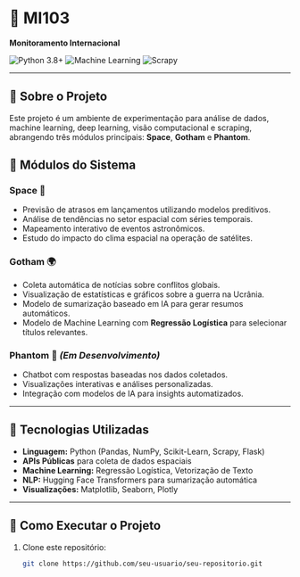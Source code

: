# 🚀 MI103

**Monitoramento Internacional**

![Python 3.8+](https://img.shields.io/badge/Python-3.8%2B-blue)
![Machine Learning](https://img.shields.io/badge/Machine%20Learning-Scikit--Learn-orange)
![Scrapy](https://img.shields.io/badge/Scrapy-Web%20Scraping-green)

---

## 📌 Sobre o Projeto

Este projeto é um ambiente de experimentação para análise de dados, machine learning, deep learning, visão computacional e scraping, abrangendo três módulos principais: **Space**, **Gotham** e **Phantom**.

## 🚀 Módulos do Sistema

### Space 🌌
- Previsão de atrasos em lançamentos utilizando modelos preditivos.
- Análise de tendências no setor espacial com séries temporais.
- Mapeamento interativo de eventos astronômicos.
- Estudo do impacto do clima espacial na operação de satélites.

### Gotham 🌍
- Coleta automática de notícias sobre conflitos globais.
- Visualização de estatísticas e gráficos sobre a guerra na Ucrânia.
- Modelo de sumarização baseado em IA para gerar resumos automáticos.
- Modelo de Machine Learning com **Regressão Logística** para selecionar títulos relevantes.

### Phantom 💬 *(Em Desenvolvimento)*
- Chatbot com respostas baseadas nos dados coletados.
- Visualizações interativas e análises personalizadas.
- Integração com modelos de IA para insights automatizados.

---

## 🔧 Tecnologias Utilizadas

- **Linguagem:** Python (Pandas, NumPy, Scikit-Learn, Scrapy, Flask)
- **APIs Públicas** para coleta de dados espaciais
- **Machine Learning:** Regressão Logística, Vetorização de Texto
- **NLP:** Hugging Face Transformers para sumarização automática
- **Visualizações:** Matplotlib, Seaborn, Plotly

---

## 🚀 Como Executar o Projeto

1. Clone este repositório:
   ```bash
   git clone https://github.com/seu-usuario/seu-repositorio.git
